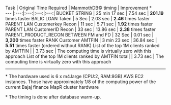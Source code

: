 
Task | Original Time Required | MammothDB&copy; timing | Improvement *  
--- |:---:|:---:|:---:|:---:|
BUCKET STRING | 25 min 17 sec | 7.54 sec | **201.19** times faster
BALIC LOAN Taken | 5 Sec | 2.03 sec | **2.46** times faster
PARENT LAN Customerkey Recon | 11 sec | 5.71 sec  | **1.92** times faster
PARENT LAN CustomerID Recon | 33 sec | 13.86 sec  | **2.38** times faster
PARENT_PRODUCT_RECON BETWEEN FM and FD | 32 Sec | 0.01 sec  | **3,200** times faster
RANK Customer AMTFIN | 3 min 23 sec | 36.84 sec | **5.51** times faster (ordered without RANK)
List of the top 1M clients ranked by AMTFIN | | 3.73 sec | The computing time is virtually zero with this approach
List of the top 1M clients ranked by AMTFIN total| | 3.73 sec | The computing time is virtually zero with this approach

---

\* The hardware used is 6 x m4.large (CPU:2, RAM:8GB) AWS EC2 instances. Those have approximately 1/8 of the computing power of the current Bajaj finance MapR cluster hardware

\* The timing is done after database warm-up. 